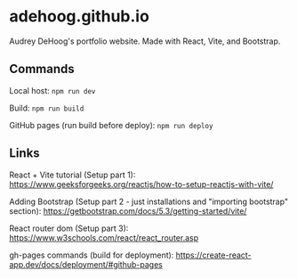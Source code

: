 # adehoog.github.io
Audrey DeHoog's portfolio website. Made with React, Vite, and Bootstrap.

## Commands
Local host: ``npm run dev``

Build: ```npm run build```

GitHub pages (run build before deploy): ```npm run deploy```

## Links
React + Vite tutorial (Setup part 1): https://www.geeksforgeeks.org/reactjs/how-to-setup-reactjs-with-vite/

Adding Bootstrap (Setup part 2 - just installations and "importing bootstrap" section): https://getbootstrap.com/docs/5.3/getting-started/vite/

React router dom (Setup part 3): https://www.w3schools.com/react/react_router.asp

gh-pages commands (build for deployment): https://create-react-app.dev/docs/deployment/#github-pages
